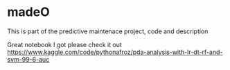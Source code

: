 # madeO
This is part of the predictive maintenace project, code and description

Great notebook I got please check it out
https://www.kaggle.com/code/pythonafroz/pda-analysis-with-lr-dt-rf-and-svm-99-6-auc
